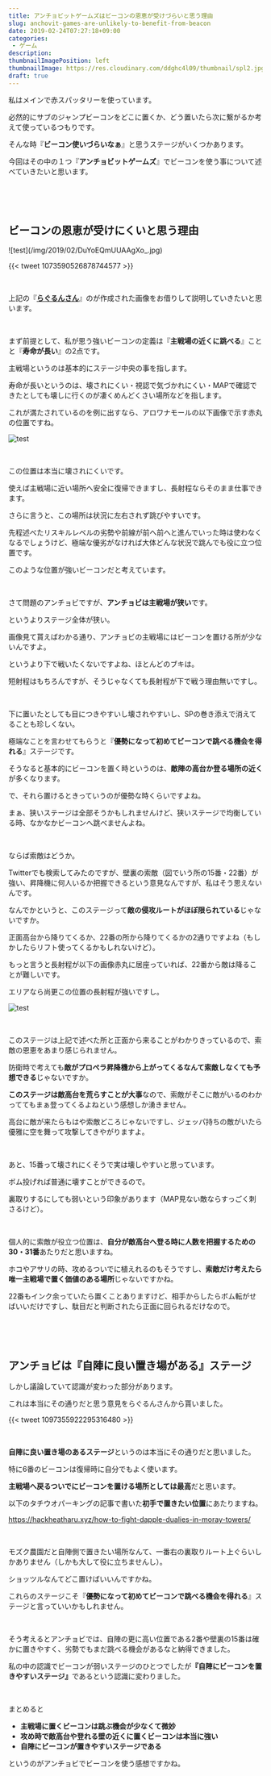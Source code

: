 ```yaml
---
title: アンチョビットゲームズはビーコンの恩恵が受けづらいと思う理由
slug: anchovit-games-are-unlikely-to-benefit-from-beacon
date: 2019-02-24T07:27:18+09:00
categories: 
 - ゲーム
description: 
thumbnailImagePosition: left
thumbnailImage: https://res.cloudinary.com/ddghc4l09/thumbnail/spl2.jpg
draft: true
---
```

<!--more-->

私はメインで赤スパッタリーを使っています。

必然的にサブのジャンプビーコンをどこに置くか、どう置いたら次に繋がるか考えて使っているつもりです。

そんな時『<strong>ビーコン使いづらいなぁ</strong>』と思うステージがいくつかあります。

今回はその中の１つ『<strong>アンチョビットゲームズ</strong>』でビーコンを使う事について述べていきたいと思います。

&nbsp;

&nbsp;
<h2>ビーコンの恩恵が受けにくいと思う理由</h2>
![test](/img/2019/02/DuYoEQmUUAAgXo_.jpg)

{{< tweet 1073590526878744577 >}}

&nbsp;

上記の『<strong><a href="https://twitter.com/ragurun7">らぐるんさん</a></strong>』のが作成された画像をお借りして説明していきたいと思います。

&nbsp;

まず前提として、私が思う強いビーコンの定義は『<strong>主戦場の近くに跳べる</strong>』ことと『<strong>寿命が長い</strong>』の2点です。

主戦場というのは基本的にステージ中央の事を指します。

寿命が長いというのは、壊されにくい・視認で気づかれにくい・MAPで確認できたとしても壊しに行くのが凄くめんどくさい場所などを指します。

これが満たされているのを例に出すなら、アロワナモールの以下画像で示す赤丸の位置ですね。

![test](/img/2019/02/canva-photo-editor-4-1.png)
&nbsp;

&nbsp;

この位置は本当に壊されにくいです。

使えば主戦場に近い場所へ安全に復帰できますし、長射程ならそのまま仕事できます。

さらに言うと、この場所は状況に左右されず跳びやすいです。

先程述べたリスキルレベルの劣勢や前線が前へ前へと進んでいった時は使わなくなるでしょうけど、極端な優劣がなければ大体どんな状況で跳んでも役に立つ位置です。

このような位置が強いビーコンだと考えています。

&nbsp;

さて問題のアンチョビですが、<strong>アンチョビは主戦場が狭い</strong>です。

というよりステージ全体が狭い。

画像見て貰えばわかる通り、アンチョビの主戦場にはビーコンを置ける所が少ないんですよ。

というより下で戦いたくないですよね、ほとんどのブキは。

短射程はもちろんですが、そうじゃなくても長射程が下で戦う理由無いですし。

&nbsp;

下に置いたとしても目につきやすいし壊されやすいし、SPの巻き添えで消えてることも珍しくない。

極端なことを言わせてもらうと『<strong>優勢になって初めてビーコンで跳べる機会を得れる</strong>』ステージです。

そうなると基本的にビーコンを置く時というのは、<strong>敵陣の高台か登る場所の近く</strong>が多くなります。

で、それら置けるときっていうのが優勢な時くらいですよね。

まぁ、狭いステージは全部そうかもしれませんけど、狭いステージで均衡している時、なかなかビーコンへ跳べませんよね。

&nbsp;

ならば索敵はどうか。

Twitterでも検索してみたのですが、壁裏の索敵（図でいう所の15番・22番）が強い、昇降機に何人いるか把握できるという意見なんですが、私はそう思えないんです。

なんでかというと、このステージって<strong>敵の侵攻ルートがほぼ限られている</strong>じゃないですか。

正面高台から降りてくるか、22番の所から降りてくるかの2通りですよね（もしかしたらリフト使ってくるかもしれないけど）。

もっと言うと長射程が以下の画像赤丸に居座っていれば、22番から敵は降ることが難しいです。

エリアなら尚更この位置の長射程が強いですし。

![test](/img/2019/02/canva-photo-editor-5.png)
&nbsp;

&nbsp;

このステージは上記で述べた所と正面から来ることがわかりきっているので、索敵の恩恵をあまり感じられません。

防衛時で考えても<strong>敵がプロペラ昇降機から上がってくるなんて索敵しなくても予想できる</strong>じゃないですか。

<strong>このステージは敵高台を荒らすことが大事</strong>なので、索敵がそこに敵がいるのわかっててもまぁ登ってくるよねという感想しか湧きません。

高台に敵が来たらもはや索敵どころじゃないですし、ジェッパ持ちの敵がいたら優雅に空を舞って攻撃してきやがりますよ。

&nbsp;

あと、15番って壊されにくそうで実は壊しやすいと思っています。

ボム投げれば普通に壊すことができるので。

裏取りするにしても弱いという印象があります（MAP見ない敵ならすっごく刺さるけど）。

&nbsp;

個人的に索敵が役立つ位置は、<strong>自分が敵高台へ登る時に人数を把握するための30・31番</strong>あたりだと思いますね。

ホコやアサリの時、攻めるついでに植えれるのもそうですし、<strong>索敵だけ考えたら唯一主戦場で置く価値のある場所</strong>じゃないですかね。

22番もインク余っていたら置くことありますけど、相手からしたらボム転がせばいいだけですし、駄目だと判断されたら正面に回られるだけなので。

&nbsp;

&nbsp;
<h2>アンチョビは『自陣に良い置き場がある』ステージ</h2>
しかし議論していて認識が変わった部分があります。

これは本当にその通りだと思う意見をらぐるんさんから貰いました。

{{< tweet 1097355922295316480 >}}
&nbsp;

&nbsp;

<strong>自陣に良い置き場のあるステージ</strong>というのは本当にその通りだと思いました。

特に6番のビーコンは復帰時に自分でもよく使います。

<strong>主戦場へ戻るついでにビーコンを置ける場所としては最高</strong>だと思います。

以下のタチウオパーキングの記事で書いた<strong>初手で置きたい位置</strong>にあたりますね。

https://hackheatharu.xyz/how-to-fight-dapple-dualies-in-moray-towers/

&nbsp;

モズク農園だと自陣側で置きたい場所なんて、一番右の裏取りルート上ぐらいしかありません（しかも大して役に立ちませんし）。

ショッツルなんてどこ置けばいいんですかね。

これらのステージこそ『<strong>優勢になって初めてビーコンで跳べる機会を得れる</strong>』ステージと言っていいかもしれません。

&nbsp;

そう考えるとアンチョビでは、自陣の更に高い位置である2番や壁裏の15番は確かに置きやすく、劣勢でもまだ跳べる機会があるなと納得できました。

私の中の認識でビーコンが弱いステージのひとつでしたが<strong>『</strong><strong>自陣にビーコンを置きやすいステージ』</strong>であるという認識に変わりました。

&nbsp;

まとめると
<ul>
 	<li><strong>主戦場に置くビーコンは跳ぶ機会が少なくて微妙</strong></li>
 	<li><strong>攻め時で敵高台や登れる壁の近くに置くビーコンは本当に強い</strong></li>
 	<li><strong>自陣にビーコンが置きやすいステージである</strong></li>
</ul>
というのがアンチョビでビーコンを使う感想ですかね。
